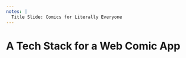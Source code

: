 ```yaml
---
notes: |
  Title Slide: Comics for Literally Everyone
---
```


<div class="clearfix">
  <div class="block block--xtra-long block--full-height fs-small ember covered--bg">
    <span role="img" aria-label="EmberJS Logo featuring a cute cartoon hamster wearing glasses." ></span>
    <h1 class="fs-large top bubble tall fragment fade-up">A Tech Stack for a Web Comic App</h1>
  </div>
</div>

<!-- .slide: data-transition="fade-in" -->
